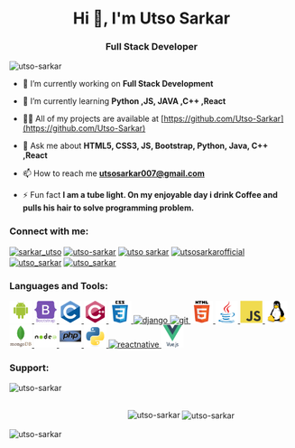 <h1 align="center">Hi 👋, I'm Utso Sarkar</h1>
<h3 align="center">Full Stack Developer</h3>

<p align="left"> <img src="https://komarev.com/ghpvc/?username=utso-sarkar&label=Profile%20views&color=0e75b6&style=flat" alt="utso-sarkar" /> </p>

- 🔭 I’m currently working on **Full Stack Development**

- 🌱 I’m currently learning **Python ,JS, JAVA ,C++ ,React**

- 👨‍💻 All of my projects are available at [https://github.com/Utso-Sarkar](https://github.com/Utso-Sarkar)

- 💬 Ask me about **HTML5, CSS3, JS, Bootstrap, Python, Java, C++ ,React**

- 📫 How to reach me **utsosarkar007@gmail.com**

- ⚡ Fun fact **I am a tube light. On my enjoyable day i drink Coffee and pulls his hair to solve programming problem.**

<h3 align="left">Connect with me:</h3>
<p align="left">
<a href="https://twitter.com/sarkar_utso" target="blank"><img align="center" src="https://raw.githubusercontent.com/rahuldkjain/github-profile-readme-generator/master/src/images/icons/Social/twitter.svg" alt="sarkar_utso" height="30" width="40" /></a>
<a href="https://linkedin.com/in/utso-sarkar" target="blank"><img align="center" src="https://raw.githubusercontent.com/rahuldkjain/github-profile-readme-generator/master/src/images/icons/Social/linked-in-alt.svg" alt="utso-sarkar" height="30" width="40" /></a>
<a href="https://stackoverflow.com/users/utso sarkar" target="blank"><img align="center" src="https://raw.githubusercontent.com/rahuldkjain/github-profile-readme-generator/master/src/images/icons/Social/stack-overflow.svg" alt="utso sarkar" height="30" width="40" /></a>
<a href="https://fb.com/utsosarkarofficial" target="blank"><img align="center" src="https://raw.githubusercontent.com/rahuldkjain/github-profile-readme-generator/master/src/images/icons/Social/facebook.svg" alt="utsosarkarofficial" height="30" width="40" /></a>
<a href="https://www.hackerrank.com/utso_sarkar" target="blank"><img align="center" src="https://raw.githubusercontent.com/rahuldkjain/github-profile-readme-generator/master/src/images/icons/Social/hackerrank.svg" alt="utso_sarkar" height="30" width="40" /></a>
<a href="https://www.leetcode.com/utso_sarkar" target="blank"><img align="center" src="https://raw.githubusercontent.com/rahuldkjain/github-profile-readme-generator/master/src/images/icons/Social/leet-code.svg" alt="utso_sarkar" height="30" width="40" /></a>
</p>

<h3 align="left">Languages and Tools:</h3>
<p align="left"> <a href="https://developer.android.com" target="_blank" rel="noreferrer"> <img src="https://raw.githubusercontent.com/devicons/devicon/master/icons/android/android-original-wordmark.svg" alt="android" width="40" height="40"/> </a> <a href="https://getbootstrap.com" target="_blank" rel="noreferrer"> <img src="https://raw.githubusercontent.com/devicons/devicon/master/icons/bootstrap/bootstrap-plain-wordmark.svg" alt="bootstrap" width="40" height="40"/> </a> <a href="https://www.cprogramming.com/" target="_blank" rel="noreferrer"> <img src="https://raw.githubusercontent.com/devicons/devicon/master/icons/c/c-original.svg" alt="c" width="40" height="40"/> </a> <a href="https://www.w3schools.com/cpp/" target="_blank" rel="noreferrer"> <img src="https://raw.githubusercontent.com/devicons/devicon/master/icons/cplusplus/cplusplus-original.svg" alt="cplusplus" width="40" height="40"/> </a> <a href="https://www.w3schools.com/css/" target="_blank" rel="noreferrer"> <img src="https://raw.githubusercontent.com/devicons/devicon/master/icons/css3/css3-original-wordmark.svg" alt="css3" width="40" height="40"/> </a> <a href="https://www.djangoproject.com/" target="_blank" rel="noreferrer"> <img src="https://cdn.worldvectorlogo.com/logos/django.svg" alt="django" width="40" height="40"/> </a> <a href="https://git-scm.com/" target="_blank" rel="noreferrer"> <img src="https://www.vectorlogo.zone/logos/git-scm/git-scm-icon.svg" alt="git" width="40" height="40"/> </a> <a href="https://www.w3.org/html/" target="_blank" rel="noreferrer"> <img src="https://raw.githubusercontent.com/devicons/devicon/master/icons/html5/html5-original-wordmark.svg" alt="html5" width="40" height="40"/> </a> <a href="https://www.java.com" target="_blank" rel="noreferrer"> <img src="https://raw.githubusercontent.com/devicons/devicon/master/icons/java/java-original.svg" alt="java" width="40" height="40"/> </a> <a href="https://developer.mozilla.org/en-US/docs/Web/JavaScript" target="_blank" rel="noreferrer"> <img src="https://raw.githubusercontent.com/devicons/devicon/master/icons/javascript/javascript-original.svg" alt="javascript" width="40" height="40"/> </a> <a href="https://www.linux.org/" target="_blank" rel="noreferrer"> <img src="https://raw.githubusercontent.com/devicons/devicon/master/icons/linux/linux-original.svg" alt="linux" width="40" height="40"/> </a> <a href="https://www.mongodb.com/" target="_blank" rel="noreferrer"> <img src="https://raw.githubusercontent.com/devicons/devicon/master/icons/mongodb/mongodb-original-wordmark.svg" alt="mongodb" width="40" height="40"/> </a> <a href="https://nodejs.org" target="_blank" rel="noreferrer"> <img src="https://raw.githubusercontent.com/devicons/devicon/master/icons/nodejs/nodejs-original-wordmark.svg" alt="nodejs" width="40" height="40"/> </a> <a href="https://www.php.net" target="_blank" rel="noreferrer"> <img src="https://raw.githubusercontent.com/devicons/devicon/master/icons/php/php-original.svg" alt="php" width="40" height="40"/> </a> <a href="https://www.python.org" target="_blank" rel="noreferrer"> <img src="https://raw.githubusercontent.com/devicons/devicon/master/icons/python/python-original.svg" alt="python" width="40" height="40"/> </a> <a href="https://reactnative.dev/" target="_blank" rel="noreferrer"> <img src="https://reactnative.dev/img/header_logo.svg" alt="reactnative" width="40" height="40"/> </a> <a href="https://vuejs.org/" target="_blank" rel="noreferrer"> <img src="https://raw.githubusercontent.com/devicons/devicon/master/icons/vuejs/vuejs-original-wordmark.svg" alt="vuejs" width="40" height="40"/> </a> </p>

<h3 align="left">Support:</h3>
<p><a href="https://www.buymeacoffee.com/utso-sarkar"> <img align="left" src="https://cdn.buymeacoffee.com/buttons/v2/default-yellow.png" height="50" width="210" alt="utso-sarkar" /></a></p><br><br>

<p><img align="left" src="https://github-readme-stats.vercel.app/api/top-langs?username=utso-sarkar&show_icons=true&locale=en&layout=compact" alt="utso-sarkar" /></p>

<p>&nbsp;<img align="center" src="https://github-readme-stats.vercel.app/api?username=utso-sarkar&show_icons=true&locale=en" alt="utso-sarkar" /></p>

<p><img align="center" src="https://github-readme-streak-stats.herokuapp.com/?user=utso-sarkar&" alt="utso-sarkar" /></p>
